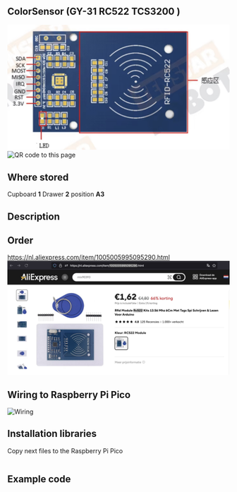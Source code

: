 ## ColorSensor (GY-31 RC522 TCS3200 )
<img src="RC522_Photo.jpg" alt="Photo of the component">
<img src="RC522_QR_code.jpg" alt="QR code to this page" width="80" height="80">

## Where stored
Cupboard __1__ Drawer __2__  position __A3__

## Description

## Order
<a href="https://nl.aliexpress.com/item/1005005995095290.html">https://nl.aliexpress.com/item/1005005995095290.html</a>
<img src="RC522_Order.jpg" alt="Photo of the Order">

## Wiring to Raspberry Pi Pico
<img src="RC522_Wiring.jpg" alt="Wiring" >

## Installation libraries
Copy next files to the Raspberry Pi Pico

```bash

```

## Example code
```python

```




